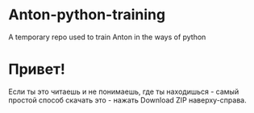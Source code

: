 # Anton-python-training
A temporary repo used to train Anton in the ways of python

# Привет! 
Если ты это читаешь и не понимаешь, где ты находишься - самый простой способ скачать это - нажать Download ZIP наверху-справа.
